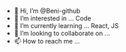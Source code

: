 - 👋 Hi, I’m @Beni-github
- 👀 I’m interested in ... Code
- 🌱 I’m currently learning ... React, JS
- 💞️ I’m looking to collaborate on ... 
- 📫 How to reach me ...

<!---
Beni-github/Beni-github is a ✨ special ✨ repository because its `README.md` (this file) appears on your GitHub profile.
You can click the Preview link to take a look at your changes.
--->
